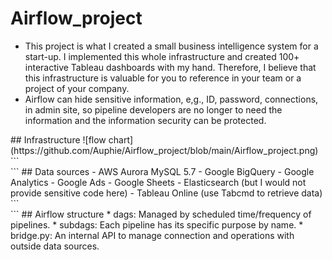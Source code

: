 # Airflow_project
- This project is what I created a small business intelligence system for a start-up. I implemented this whole infrastructure and created 100+ interactive Tableau dashboards with my hand. Therefore, I believe that this infrastructure is valuable for you to reference in your team or a project of your company.
- Airflow can hide sensitive information, e,g., ID, password, connections, in admin site, so pipeline developers are no longer to need the information and the information security can be protected.
<div>   
    <div></div>
    <div></div>
    <div></div>
</div>
## Infrastructure
![flow chart](https://github.com/Auphie/Airflow_project/blob/main/Airflow_project.png)
```
<div>   
    <div></div>
    <div></div>
    <div></div>
</div>
```
## Data sources
- AWS Aurora MySQL 5.7
- Google BigQuery
- Google Analytics
- Google Ads
- Google Sheets
- Elasticsearch (but I would not provide sensitive code here)
- Tableau Online (use Tabcmd to retrieve data)
```
<div>   
    <div></div>
    <div></div>
    <div></div>
</div>
```
## Airflow structure
* dags: Managed by scheduled time/frequency of pipelines.
* subdags: Each pipeline has its specific purpose by name.
* bridge.py: An internal API to manage connection and operations with outside data sources.
